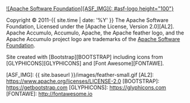 
<footer markdown="1">

[![Apache Software Foundation][ASF_IMG]{: #asf-logo height="100"}][ASF]

Copyright &copy; 2011-{{ site.time | date: '%Y' }} The Apache Software
Foundation, Licensed under the [Apache License, Version 2.0][AL2]. Apache
Accumulo, Accumulo, Apache, the Apache feather logo, and the Apache Accumulo
project logo are trademarks of the [Apache Software Foundation][ASF].

Site created with [Bootstrap][BOOTSTRAP] including icons from
[GLYPHICONS][GLYPHICONS] and [Font Awesome][FONTAWE].

</footer>

[ASF]: https://www.apache.org
[ASF_IMG]: {{ site.baseurl }}/images/feather-small.gif
[AL2]: https://www.apache.org/licenses/LICENSE-2.0
[BOOTSTRAP]: https://getbootstrap.com
[GLYPHICONS]: https://glyphicons.com
[FONTAWE]: http://fontawesome.io
